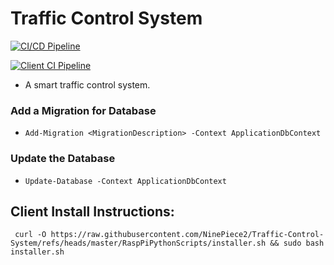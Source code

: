 # Traffic Control System

[![CI/CD Pipeline](https://github.com/NinePiece2/Traffic-Control-System/actions/workflows/docker.yml/badge.svg)](https://github.com/NinePiece2/Traffic-Control-System/actions/workflows/docker.yml)

[![Client CI Pipeline](https://github.com/NinePiece2/Traffic-Control-System/actions/workflows/python-docker.yml/badge.svg)](https://github.com/NinePiece2/Traffic-Control-System/actions/workflows/python-docker.yml)

- A smart traffic control system.


### Add a Migration for Database

- ```Add-Migration <MigrationDescription> -Context ApplicationDbContext```

### Update the Database

- ```Update-Database -Context ApplicationDbContext```

## Client Install Instructions:

``` curl -O https://raw.githubusercontent.com/NinePiece2/Traffic-Control-System/refs/heads/master/RaspPiPythonScripts/installer.sh && sudo bash installer.sh```